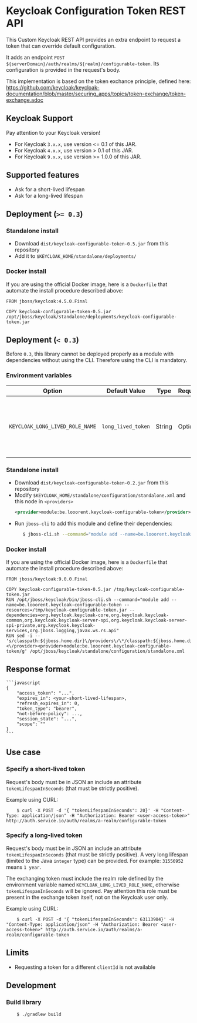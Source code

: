 # Keycloak Configuration Token REST API

This Custom Keycloak REST API provides an extra endpoint to request a token that can override default configuration.

It adds an endpoint `POST ${serverDomain}/auth/realms/${realm}/configurable-token`. Its configuration is provided in the request's body.

This implementation is based on the token exchance principle, defined here: https://github.com/keycloak/keycloak-documentation/blob/master/securing_apps/topics/token-exchange/token-exchange.adoc

## Keycloak Support

Pay attention to your Keycloak version!

* For Keycloak `3.x.x`, use version <= 0.1 of this JAR. 
* For Keycloak `4.x.x`, use version > 0.1 of this JAR.
* For Keycloak `9.x.x`, use version >= 1.0.0 of this JAR.

## Supported features

* Ask for a short-lived lifespan
* Ask for a long-lived lifespan

## Deployment (`>= 0.3`)

### Standalone install

* Download `dist/keycloak-configurable-token-0.5.jar` from this repository
* Add it to `$KEYCLOAK_HOME/standalone/deployments/`

### Docker install

If you are using the official Docker image, here is a `Dockerfile` that automate the install procedure described above:
```
FROM jboss/keycloak:4.5.0.Final

COPY keycloak-configurable-token-0.5.jar /opt/jboss/keycloak/standalone/deployments/keycloak-configurable-token.jar
```

## Deployment (`< 0.3`)

Before `0.3`, this library cannot be deployed properly as a module with dependencies without using the CLI.
Therefore using the CLI is mandatory.

### Environment variables

| Option | Default Value | Type | Required? | Description  | Example |
| ---- | ----- | ------ | ----- | ------ | ----- |
| `KEYCLOAK_LONG_LIVED_ROLE_NAME` | `long_lived_token`| String | Optional | The realm role an exchange token must have to request a long-lived-token. | `my-custom-role-for-long-lived-tokens` |

### Standalone install

* Download `dist/keycloak-configurable-token-0.2.jar` from this repository
* Modify `$KEYCLOAK_HOME/standalone/configuration/standalone.xml` and this node in `<providers>`
    ```xml
    <provider>module:be.looorent.keycloak-configurable-token</provider>
    ```
* Run `jboss-cli` to add this module and define their dependencies:
    ```bash
       $ jboss-cli.sh --command="module add --name=be.looorent.keycloak-configurable-token --resources=keycloak-configurable-token-0.2.jar --dependencies=org.keycloak.keycloak-core,org.keycloak.keycloak-server-spi,org.keycloak.keycloak-server-spi-private,org.keycloak.keycloak-services,org.jboss.logging,javax.ws.rs.api"
    ```

### Docker install

If you are using the official Docker image, here is a `Dockerfile` that automate the install procedure described above:
```
FROM jboss/keycloak:9.0.0.Final

COPY keycloak-configurable-token-0.5.jar /tmp/keycloak-configurable-token.jar
RUN /opt/jboss/keycloak/bin/jboss-cli.sh --command="module add --name=be.looorent.keycloak-configurable-token --resources=/tmp/keycloak-configurable-token.jar --dependencies=org.keycloak.keycloak-core,org.keycloak.keycloak-common,org.keycloak.keycloak-server-spi,org.keycloak.keycloak-server-spi-private,org.keycloak.keycloak-services,org.jboss.logging,javax.ws.rs.api"
RUN sed -i -- 's/classpath:${jboss.home.dir}\/providers\/\*/classpath:${jboss.home.dir}\/providers\/*<\/provider><provider>module:be.looorent.keycloak-configurable-token/g' /opt/jboss/keycloak/standalone/configuration/standalone.xml
```

## Response format

    ```javascript
    {
        "access_token": "...",
        "expires_in": <your-short-lived-lifespan>,
        "refresh_expires_in": 0,
        "token_type": "bearer",
        "not-before-policy": ...,
        "session_state": "...", 
        "scope": ""
    }
    ```

## Use case

### Specify a short-lived token

Request's body must be in JSON an include an attribute `tokenLifespanInSeconds` (that must be strictly positive).

Example using CURL:
```
    $ curl -X POST -d '{ "tokenLifespanInSeconds": 20}' -H "Content-Type: application/json" -H "Authorization: Bearer <user-access-token>" http://auth.service.io/auth/realms/a-realm/configurable-token
```

### Specify a long-lived token

Request's body must be in JSON an include an attribute `tokenLifespanInSeconds` (that must be strictly positive). 
A very long lifespan (limited to the Java `integer` type) can be provided. For example: `31556952` means `1 year`.

The exchanging token must include the realm role defined by the environment variable named `KEYCLOAK_LONG_LIVED_ROLE_NAME`, otherwise `tokenLifespanInSeconds` will be ignored. Pay attention this role must be present in the exchange token itself, not on the Keycloak user only.

Example using CURL:
```
    $ curl -X POST -d '{ "tokenLifespanInSeconds": 63113904}' -H "Content-Type: application/json" -H "Authorization: Bearer <user-access-token>" http://auth.service.io/auth/realms/a-realm/configurable-token
```

## Limits

* Requesting a token for a different `clientId` is not available

## Development

### Build library

```bash
    $ ./gradlew build
```